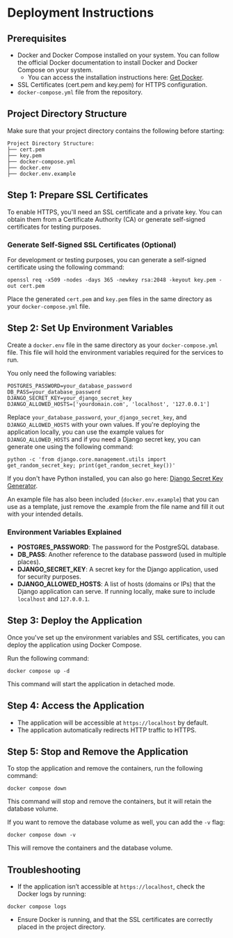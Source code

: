 # Deployment Instructions

## Prerequisites

- Docker and Docker Compose installed on your system. You can follow the official Docker documentation to install 
Docker and Docker Compose on your system. 
    - You can access the installation instructions here: [Get Docker](https://docs.docker.com/get-docker/).
- SSL Certificates (cert.pem and key.pem) for HTTPS configuration.
- `docker-compose.yml` file from the repository.

## Project Directory Structure
Make sure that your project directory contains the following before starting:

```
Project Directory Structure:
├── cert.pem
├── key.pem
├── docker-compose.yml
├── docker.env
├── docker.env.example
```


## Step 1: Prepare SSL Certificates

To enable HTTPS, you'll need an SSL certificate and a private key. You can obtain them from a Certificate Authority (CA)
or generate self-signed certificates for testing purposes.

### Generate Self-Signed SSL Certificates (Optional)

For development or testing purposes, you can generate a self-signed certificate using the following command:

```
openssl req -x509 -nodes -days 365 -newkey rsa:2048 -keyout key.pem -out cert.pem
```

Place the generated `cert.pem` and `key.pem` files in the same directory as your `docker-compose.yml` file.

## Step 2: Set Up Environment Variables

Create a `docker.env` file in the same directory as your `docker-compose.yml` file.
This file will hold the environment variables required for the services to run.

You only need the following variables:

```
POSTGRES_PASSWORD=your_database_password
DB_PASS=your_database_password
DJANGO_SECRET_KEY=your_django_secret_key
DJANGO_ALLOWED_HOSTS=['yourdomain.com', 'localhost', '127.0.0.1']
```

Replace `your_database_password`, `your_django_secret_key`, and `DJANGO_ALLOWED_HOSTS` with your own values.
If you're deploying the application locally, you can use the example values for `DJANGO_ALLOWED_HOSTS`
and if you need a Django secret key, you can generate one using the following command:

```
python -c 'from django.core.management.utils import get_random_secret_key; print(get_random_secret_key())'
```

If you don't have Python installed, you can also go here: [Django Secret Key Generator](https://djecrety.ir/).

An example file has also been included (`docker.env.example`) that you can use as a template, just remove the .example from the file name and fill it out with your intended details.

### Environment Variables Explained

- **POSTGRES_PASSWORD**: The password for the PostgreSQL database.
- **DB_PASS**: Another reference to the database password (used in multiple places).
- **DJANGO_SECRET_KEY**: A secret key for the Django application, used for security purposes.
- **DJANGO_ALLOWED_HOSTS**: A list of hosts (domains or IPs) that the Django application can serve. If running locally, make sure to include `localhost` and `127.0.0.1`.


## Step 3: Deploy the Application

Once you've set up the environment variables and SSL certificates, you can deploy the application using Docker Compose.

Run the following command:

```
docker compose up -d
```

This command will start the application in detached mode.

## Step 4: Access the Application

- The application will be accessible at `https://localhost` by default.
- The application automatically redirects HTTP traffic to HTTPS.

## Step 5: Stop and Remove the Application

To stop the application and remove the containers, run the following command:

```
docker compose down
```

This command will stop and remove the containers, but it will retain the database volume.

If you want to remove the database volume as well, you can add the `-v` flag:

```
docker compose down -v
```

This will remove the containers and the database volume.

## Troubleshooting
- If the application isn’t accessible at `https://localhost`, check the Docker logs by running:
```
docker compose logs
```

- Ensure Docker is running, and that the SSL certificates are correctly placed in the project directory.


